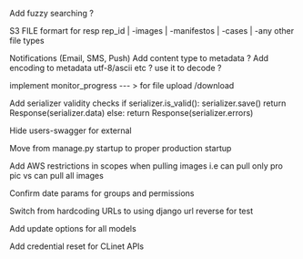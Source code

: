 Add fuzzy searching ?

S3 FILE formart for resp
rep_id
    | -images
    | -manifestos
    | -cases
    | -any other file types

Notifications (Email, SMS, Push)
Add content type to metadata  ?
Add encoding to metadata utf-8/ascii etc ? use it to decode ?

implement monitor_progress --- > for file upload /download

Add serializer validity checks
if serializer.is_valid():
            serializer.save()
            return Response(serializer.data)
        else:
            return Response(serializer.errors)


Hide users-swagger for external

Move from manage.py startup to proper production startup

Add AWS restrictions in scopes when pulling images i.e can pull only pro pic vs can pull all images

Confirm date params for groups and permissions


Switch from hardcoding URLs to using django url reverse for test


Add update options for all models

Add credential reset for CLinet APIs
